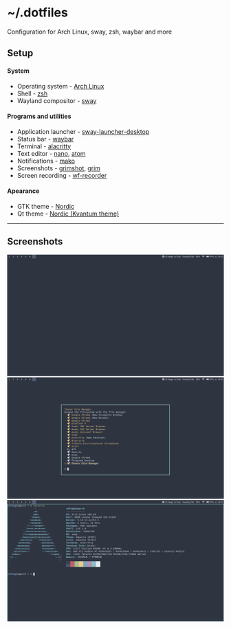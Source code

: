 # ~/.dotfiles
Configuration for Arch Linux, sway, zsh, waybar and more
## Setup
#### System
* Operating system - [Arch Linux](https://archlinux.org/)
* Shell - [zsh](https://www.zsh.org/)
* Wayland compositor - [sway](https://github.com/swaywm/sway)
#### Programs and utilities
* Application launcher - [sway-launcher-desktop](https://github.com/Biont/sway-launcher-desktop)
* Status bar - [waybar](https://github.com/Alexays/Waybar)
* Terminal - [alacritty](https://github.com/alacritty/alacritty)
* Text editor - [nano](https://nano-editor.org/), [atom](https://atom.io/)
* Notifications - [mako](https://github.com/emersion/mako)
* Screenshots - [grimshot](https://github.com/swaywm/sway/blob/master/contrib/grimshot), [grim](https://github.com/emersion/grim)
* Screen recording - [wf-recorder](https://github.com/ammen99/wf-recorder)
#### Apearance
* GTK theme - [Nordic](https://github.com/EliverLara/Nordic)
* Qt theme - [Nordic (Kvantum theme)](https://github.com/EliverLara/Nordic/tree/master/kde/kvantum/Nordic)
***
## Screenshots
![Desktop](https://github.com/Oles0/dotfiles/blob/master/Screenshots/Desktop.png)
![Application launcher](https://github.com/Oles0/dotfiles/blob/master/Screenshots/Application%20launcher.png)
![neofetch](https://github.com/Oles0/dotfiles/blob/master/Screenshots/neofetch.png)
